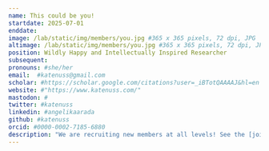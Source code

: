 ```yaml
---
name: This could be you!
startdate: 2025-07-01
enddate:
image: /lab/static/img/members/you.jpg #365 x 365 pixels, 72 dpi, JPG
altimage: /lab/static/img/members/you.jpg #365 x 365 pixels, 72 dpi, JPG
position: Wildly Happy and Intellectually Inspired Researcher
subsequent:
pronouns: #she/her
email:  #katenuss@gmail.com
scholar: #https://scholar.google.com/citations?user=_iBTotQAAAAJ&hl=en
website: #"https://www.katenuss.com/"
mastodon: #
twitter: #katenuss
linkedin: #angelikaarada
github: #katenuss
orcid: #0000-0002-7185-6880
description: "We are recruiting new members at all levels! See the [join](/lab/join/) page to learn about opportunities in the lab." 
---
```


